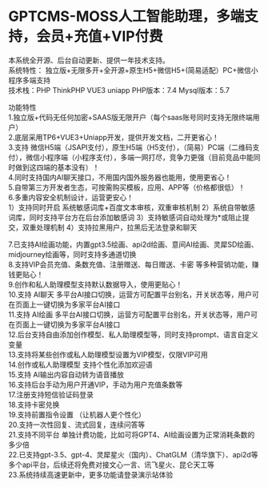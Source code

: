 # GPTCMS-MOSS人工智能助理，多端支持，会员+充值+VIP付费
本系统全开源、后台自动更新、提供一年技术支持。<br />
系统特性： 独立版+无限多开+全开源+原生H5+微信H5+(简易适配）PC+微信小程序多端支持<br />
技术栈：PHP  ThinkPHP VUE3 uniapp	PHP版本：7.4	Mysql版本：5.7<br />

功能特性<br />
1.独立版+代码无任何加密+SAAS版无限开户（每个saas账号同时支持无限终端用户）<br />
2.底层采用TP6+VUE3+Uniapp开发，提供开发文档，二开更省心！<br />
3.支持 微信H5端（JSAPI支付），原生H5端（H5支付），（简易）PC端（二维码支付），微信小程序端（小程序支付），多端一网打尽，竞争力更强（目前竞品中能同时做到这四端的基本没有）！<br />
4.同时支持国内AI聊天接口，不用国内国外服务器也能用，使用更省心！<br />
5.自带第三方开发者生态，可按需购买模板，应用、APP等（价格都很低）！<br />
6.多重内容安全机制设计，运营更安心！<br />
  1）支持同时开启 系统敏感词库+百度文本审核，双重审核机制
  2）系统自带敏感词库，同时支持平台方在后台添加敏感词
  3）支持敏感词自动处理为*或阻止提交，双重处理机制
  4）支持拉黑用户，拉黑后无法登录和聊天<br />
  
7.已支持AI绘画功能，内置gpt3.5绘画、api2d绘画、意间AI绘画、灵犀SD绘画、midjourney绘画等，同时支持多通道切换<br />
8.支持VIP会员充值、条数充值、注册赠送、每日赠送、卡密 等多种营销功能，赚钱更贴心！<br />
9.创作和私人助理模型支持默认数据导入，使用更贴心！<br />
10.支持 AI聊天 多平台AI接口切换，运营方可配置平台别名，开关状态等，用户可在页面上一键切换为多家平台AI接口<br />
11.支持 AI绘画 多平台AI接口切换，运营方可配置平台别名，开关状态等，用户可在页面上一键切换为多家平台AI接口<br />
12.后台支持自由添加创作模型、私人助理模型等，同时支持prompt、语言自定义变量<br />
13.支持将某些创作或私人助理模型设置为VIP模型，仅限VIP可用<br />
14.创作或私人助理模型 支持个性化添加欢迎语<br />
15.支持 AI输出内容自动转为语音播放<br />
16.支持后台手动为用户开通VIP，手动为用户充值条数等<br />
17.注册支持短信验证码登录<br />
18.支持卡密兑换<br />
19.支持前置指令设置 （让机器人更个性化）<br />
20.支持一次性回复、流式回复，连续问答等<br />
21.支持不同平台 单独计费功能，比如可将GPT4、AI绘画设置为正常消耗条数的多少倍<br />
22.已支持gpt-3.5、gpt-4、灵犀星火（国内）、ChatGLM（清华旗下）、api2d等多个api平台，后续还将免费对接文心一言、讯飞星火、昆仑天工等<br />
23.系统持续高速更新中，更多功能请登录演示站体验<br />
